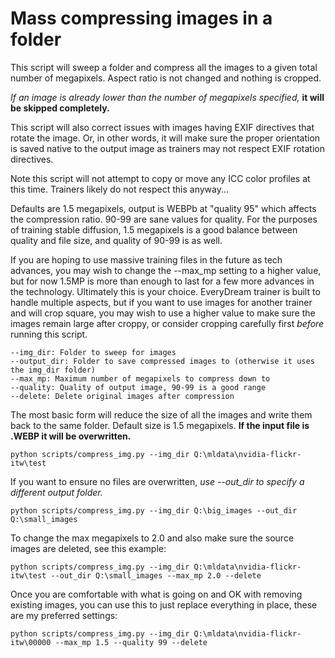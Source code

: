 # Mass compressing images in a folder

This script will sweep a folder and compress all the images to a given total number of megapixels.  Aspect ratio is not changed and nothing is cropped.  

*If an image is already lower than the number of megapixels specified,* **it will be skipped completely.**

This script will also correct issues with images having EXIF directives that rotate the image.  Or, in other words, it will make sure the proper orientation is saved native to the output image as trainers may not respect EXIF rotation directives.

Note this script will not attempt to copy or move any ICC color profiles at this time.  Trainers likely do not respect this anyway...

Defaults are 1.5 megapixels, output is WEBPb at "quality 95" which affects the compression ratio.  90-99 are sane values for quality.  For the purposes of training stable diffusion, 1.5 megapixels is a good balance between quality and file size, and quality of 90-99 is as well. 

If you are hoping to use massive training files in the future as tech advances, you may wish to change the --max_mp setting to a higher value, but for now 1.5MP is more than enough to last for a few more advances in the technology.  Ultimately this is your choice.  EveryDream trainer is built to handle multiple aspects, but if you want to use images for another trainer and will crop square, you may wish to use a higher value to make sure the images remain large after croppy, or consider cropping carefully first *before* running this script. 

    --img_dir: Folder to sweep for images
    --output_dir: Folder to save compressed images to (otherwise it uses the img_dir folder)
    --max_mp: Maximum number of megapixels to compress down to
    --quality: Quality of output image, 90-99 is a good range
    --delete: Delete original images after compression

The most basic form will reduce the size of all the images and write them back to the same folder.  Default size is 1.5 megapixels. 
**If the input file is .WEBP it will be overwritten.**

    python scripts/compress_img.py --img_dir Q:\mldata\nvidia-flickr-itw\test

If you want to ensure no files are overwritten, *use --out_dir to specify a different output folder.*

    python scripts/compress_img.py --img_dir Q:\big_images --out_dir Q:\small_images

To change the max megapixels to 2.0 and also make sure the source images are deleted, see this example:

    python scripts/compress_img.py --img_dir Q:\mldata\nvidia-flickr-itw\test --out_dir Q:\small_images --max_mp 2.0 --delete 

Once you are comfortable with what is going on and OK with removing existing images, you can use this to just replace everything in place, these are my preferred settings:

    python scripts/compress_img.py --img_dir Q:\mldata\nvidia-flickr-itw\00000 --max_mp 1.5 --quality 99 --delete
    